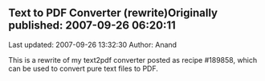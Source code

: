 ## Text to PDF Converter (rewrite)Originally published: 2007-09-26 06:20:11 
Last updated: 2007-09-26 13:32:30 
Author: Anand  
 
This is a rewrite of my text2pdf converter posted as recipe #189858, which can be used to convert pure text files to PDF.